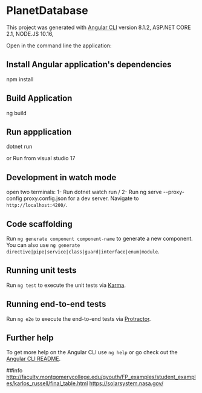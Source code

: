 # PlanetDatabase

This project was generated with [Angular CLI](https://github.com/angular/angular-cli) version 8.1.2, 
ASP.NET CORE  2.1, 
NODE.JS 10.16, 

Open in the command line the application: 

## Install Angular application's dependencies 

npm install

## Build Application

ng build

## Run appplication 

dotnet run 

or Run from visual studio 17


## Development in watch mode 

open two terminals: 
1- Run dotnet watch run /   2- Run ng serve --proxy-config proxy.config.json for a dev server. Navigate to `http://localhost:4200/`. 

## Code scaffolding

Run `ng generate component component-name` to generate a new component. You can also use `ng generate directive|pipe|service|class|guard|interface|enum|module`.


## Running unit tests

Run `ng test` to execute the unit tests via [Karma](https://karma-runner.github.io).

## Running end-to-end tests

Run `ng e2e` to execute the end-to-end tests via [Protractor](http://www.protractortest.org/).

## Further help

To get more help on the Angular CLI use `ng help` or go check out the [Angular CLI README](https://github.com/angular/angular-cli/blob/master/README.md).

##info
http://faculty.montgomerycollege.edu/gyouth/FP_examples/student_examples/karlos_russell/final_table.html
https://solarsystem.nasa.gov/
